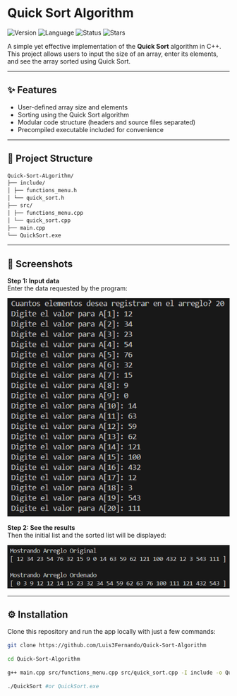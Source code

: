 # Quick Sort Algorithm

![Version](https://img.shields.io/badge/version-1.0.0-black) ![Language](https://img.shields.io/badge/language-Python-black) ![Status](https://img.shields.io/badge/status-Completed-black)
![Stars](https://img.shields.io/github/stars/Luis3Fernando/Quick-Sort-Algorithm?style=social)

A simple yet effective implementation of the **Quick Sort** algorithm in C++.  
This project allows users to input the size of an array, enter its elements, and see the array sorted using Quick Sort.

---

## ✨ Features

- User-defined array size and elements
- Sorting using the Quick Sort algorithm
- Modular code structure (headers and source files separated)
- Precompiled executable included for convenience

---
## 📁 Project Structure
```bash
Quick-Sort-ALgorithm/
├── include/
│ ├── functions_menu.h
│ └── quick_sort.h
├── src/
│ ├── functions_menu.cpp
│ └── quick_sort.cpp
├── main.cpp
└── QuickSort.exe
```

---

## 📸 Screenshots

**Step 1: Input data**  
Enter the data requested by the program:

<img src="assets/screenshots/data.png" width="600"/>

**Step 2: See the results**  
Then the initial list and the sorted list will be displayed:

<img src="assets/screenshots/results.png" width="600"/>

---

## ⚙️ Installation

Clone this repository and run the app locally with just a few commands:

```bash
git clone https://github.com/Luis3Fernando/Quick-Sort-Algorithm
```
```bash
cd Quick-Sort-Algorithm
```
```bash
g++ main.cpp src/functions_menu.cpp src/quick_sort.cpp -I include -o QuickSort
```

```bash
./QuickSort #or QuickSort.exe
